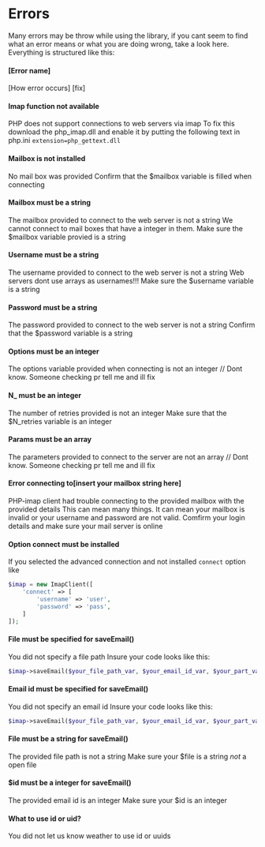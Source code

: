 # Errors

Many errors may be throw while using the library, if you cant seem to find what an error means or what you are doing wrong, take a look here.
Everything is structured like this:
#### [Error name]
[How error occurs]
[fix]
#### Imap function not available
PHP does not support connections to web servers via imap
To fix this download the php_imap.dll and enable it by putting the following text in php.ini `extension=php_gettext.dll`
#### Mailbox is not installed
No mail box was provided
Confirm that the $mailbox variable is filled when connecting
#### Mailbox must be a string
The mailbox provided to connect to the web server is not a string
We cannot connect to mail boxes that have a integer in them. Make sure the $mailbox variable provied is a string
#### Username must be a string
The username provided to connect to the web server is not a string
Web servers dont use arrays as usernames!!! Make sure the $username variable is a string
#### Password must be a string
The password provided to connect to the web server is not a string
Confirm that the $password variable is a string
#### Options must be an integer
The options variable provided when connecting is not an integer
// Dont know. Someone checking pr tell me and ill fix
#### N_ must be an integer
The number of retries provided is not an integer
Make sure that the $N_retries variable is an integer
#### Params must be an array
The parameters provided to connect to the server are not an array
// Dont know. Someone checking pr tell me and ill fix
#### Error connecting to[insert your mailbox string here]
PHP-imap client had trouble connecting to the provided mailbox with the provided details
This can mean many things. It can mean your mailbox is invalid or your username and password are not valid. Comfirm your login details and make sure your mail server is online
#### Option connect must be installed
If you selected the advanced connection and not installed `connect` option like
```php
$imap = new ImapClient([
    'connect' => [
        'username' => 'user',
        'password' => 'pass',
    ]
]);
```
#### File must be specified for saveEmail()
You did not specify a file path
Insure your code looks like this:
```php
$imap->saveEmail($your_file_path_var, $your_email_id_var, $your_part_var)
```
#### Email id must be specified for saveEmail()
You did not specify an email id
Insure your code looks like this:
```php
$imap->saveEmail($your_file_path_var, $your_email_id_var, $your_part_var)
```
#### File must be a string for saveEmail()
The provided file path is not a string
Make sure your $file is a string *not* a open file
#### $id must be a integer for saveEmail()
The provided email id is an integer
Make sure your $id is an integer
#### What to use id or uid?
You did not let us know weather to use id or uuids